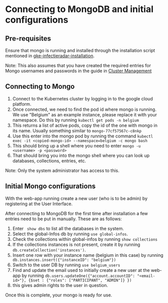 # Connecting to MongoDB and initial configurations

## Pre-requisites

Ensure that mongo is running and installed through the installation script mentioned in [gke-infectieradar-installation](https://github.com/influenzanet/infectieradar-setup-guide/blob/master/installation/3-install-infectieradar-gke.md). 

Note: This also assumes that you have created the required entries for Mongo usernames and passwords in the guide in [Cluster Management](https://github.com/InfectieradarBE/cluster-management)

## Connecting to Mongo

1. Connect to the Kubernetes cluster by logging in to the google cloud platform.
2. Once connected, we need to find the pod id where mongo is running. We use "Belgium" as an example instance, please replace it with your namespace. Do this by running ```kubectl get pods -n belgium```
3. This returns a list of active pods, copy the id of the one with mongo in its name. Usually something similar to ```mongo-77cf57567c-c8nkp```
4. Use this enter into the mongo pod by running the command ``` kubectl exec -it <copied-mongo-id> --namespace=belgium -c mongo bash ```
5. This should bring up a shell where you need to enter ``` mongo -u <username> -p <password> ```
6. That should bring you into the mongo shell where you can look up databases, collections, entries, etc.

Note: Only the system administrator has access to this.

## Initial Mongo configurations

With the web-app running create a new user (who is to be admin) by registering at the User Interface.

After connecting to MongoDB for the first time after installation a few entries need to be put in manually. These are as follows:

1. Enter ``` show dbs``` to list all the databases in the system.
2. Select the global-Infos db by running ``` use global-infos ```.
3. Check the collections within global-infos by running ``` show collections ```
4. If the collections instances is not present, create it by running ``` db.createCollection('instances') ```.
5. Insert one row with your instance name (belgium in this case) by running ``` db.instances.insert({"instanceID": "belgium"})```
6. Switch to the user DB by running ``` use belgium_users ```
7. Find and update the email used to initially create a new user at the web-app by running ```db.users.updateOne({"account.accountID": "<email-id>"}, {$set : {"roles": ["PARTICIPANT", "ADMIN"]} }) ```
8. this gives admin rights to the user in question.

Once this is complete, your mongo is ready for use.
